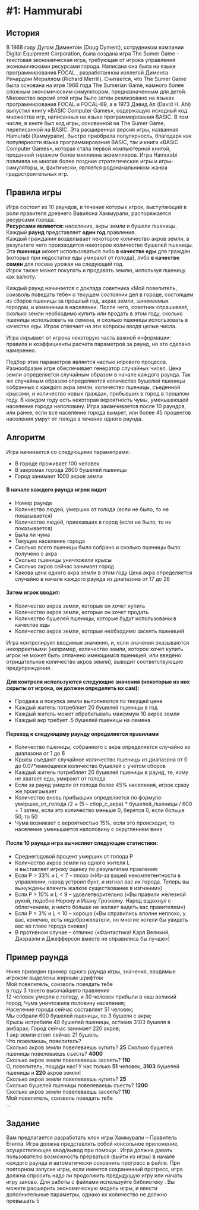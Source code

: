 # #1: Hammurabi

## История
В 1968 году Дугом Диментом (Doug Dyment), сотрудником компании Digital
Equipment Corporation, была создана игра The Sumer Game – текстовая
экономическая игра, требующая от игрока управления экономическими
ресурсами города. Написана она была на языке программирования FOCAL ,
разработанном коллегой Димента Ричардом Мериллом (Richard Merrill).
Считается, что The Sumer Game была основана на игре 1966 года The
Sumerian Game, намного более сложным экономическим симулятором,
предназначенным для детей. Множество версий этой игры было затем
реализовано на языках программирования FOCAL и FOCAL-69, а в 1973
Дэвид Ал (David H. Ahl) выпустил книгу «BASIC Computer Games», содержащую
исходный код множества игр, написанных на языке программирования
BASIC. В том числе, в книге был код игры, основанной на The Sumer Game,
переписанной на BASIC. Эта расширенная версия игры, названная Hamurabi
(Хаммурапи), быстро приобрела популярность, благодаря как
популярности языка программирования BASIC, так и книги «BASIC Computer
Games», которая стала первой компьютерной книгой, проданной тиражом
более миллиона экземпляров. Игра Hamurabi повлияла на многие более
поздние стратегические игры и игры-симуляторы, и, фактически, является
родоначальником жанра градостроительных игр.
## Правила игры
Игра состоит из 10 раундов, в течение которых игрок, выступающий в роли
правителя древнего Вавилона Хаммурапи, распоряжается ресурсами
города.   
**Ресурсами являются:** население, акры земли и бушели пшеницы.  
Каждый **раунд** представляет **один год** правления.   
Каждый гражданин возделывает некоторое количество акров земли, в результате чего
производится некоторое количество бушелей пшеницы.    
Эта **пшеница** может использоваться либо **в качестве еды** для граждан (которые при
недостатке еды умирают от голода), либо **в качестве семян** для посева
урожая на следующий год.  
Игрок также может покупать и продавать землю,
используя пшеницу как валюту.

Каждый раунд начинается с доклада советника «Мой повелитель,
соизволь поведать тебе» о текущем состоянии дел в городе, состоящем из
сборов пшеницы за прошлый год, акрах земли, занимаемых городом, и
изменении в населении. После чего, советник спрашивает, сколько земли
необходимо купить или продать в этом году, сколько пшеницы
использовать на семена, и сколько пшеницы использовать в качестве еды.
Игрок отвечает на эти вопросы вводя целые числа.

Игра скрывает от игрока некоторую часть важной информации: правила и
коэффициенты расчета параметров за раунд, но это сделано намеренно.

Подбор этих параметров является частью игрового процесса.
Разнообразие игре обеспечивает генератор случайных чисел. Цена земли
определяется случайным образом в начале каждого раунда. Так же
случайным образом определяются количество бушелей пшеницы
собранных с каждого акра земли, количество пшеницы, съеденной
крысами, и количество новых граждан, прибывших в город в прошлом году.
В каждом году есть некоторая вероятность чумы, уменьшающей
население города наполовину.
Игра заканчивается после 10 раундов, или ранее, если все население
города вымрет, или более 45 процентов населения умрут от голода в
течение одного раунда.
## Алгоритм
Игра начинается со следующими параметрами:  
- В городе проживает 100 человек  
- В закромах города 2800 бушелей пшеницы  
- Город занимает 1000 акров земли
#### В начале каждого раунда игрок видит  
- Номер раунда  
- Количество людей, умерших от голода (если не было, то не
показывается)  
- Количество людей, приехавших в город (если не было, то не
показывается)
- Была ли чума
- Текущее население города
- Сколько всего пшеницы было собрано и сколько пшеницы было
получено с акра
- Сколько пшеницы уничтожили крысы
- Сколько акров сейчас занимает город
- Какова цена одного акра земли в этом году
Цена акра определяется случайно в начале каждого раунда из диапазона
от 17 до 26  
#### Затем игрок вводит:
- Количество акров земли, которые он хочет купить
- Количество акров земли, которые он хочет продать
- Количество бушелей пшеницы, которые будут использованы в
качестве еды
- Количество акров земли, которые необходимо засеять пшеницей

Игра контролирует вводимые значения, и, если значения оказываются
некорректными (например, количество земли, которое хочет купить игрок
не может быть оплачено имеющимся пшеницей, или введено
отрицательное количество акров земли), выводит соответствующие
предупреждения.

#### Для контроля используются следующие значения (некоторые из них скрыты от игрока, он должен определить их сам):
- Продажа и покупка земли выполняются по текущей цене
- Каждый житель потребляет 20 бушелей пшеницы в год
- Каждый житель может обрабатывать максимум 10 акров земли
- Каждый акр требует .5 бушелей пшеницы на семена  

#### Переход к следующему раунду определяется правилами
- Количество пшеницы, собранного с акра определяется случайно из
диапазона от 1 до 6
- Крысы съедают случайное количество пшеницы из диапазона от 0 до
0.07*имеющееся количество бушелей с учетом сборов
- Каждый житель потребляет 20 бушелей пшеницы в раунд, те, кому не
хватает еды, умирают от голода
- Если за раунд умерли от голода более 45% населения, игрок сразу же
проигрывает
- Количество вновь прибывших определяется по формуле:
умерших_от_голода /2 + (5 – сбор_с_акра) * бушелей_пшеницы / 600 +
1
затем, если это количество меньше 0, берется 0, если больше 50, то
50
- Чума возникает с вероятностью 15%, если это происходит, то
население уменьшается наполовину с округлением вниз  
#### После 10 раунда игра вычисляет следующие статистики:  
- Среднегодовой процент умерших от голода P
- Количество акров земли на одного жителя L  
и выставляет игроку оценку по результатам правления:  
- Если P > 33% и L < 7 – плохо («Из-за вашей некомпетентности в
управлении, народ устроил бунт, и изгнал вас их города. Теперь вы
вынуждены влачить жалкое существование в изгнании»)
- Если P > 10% и L < 9 – удовлетворительно («Вы правили железной
рукой, подобно Нерону и Ивану Грозному. Народ вздохнул с
облегчением, и никто больше не желает видеть вас правителем»)
- Если P > 3% и L < 10 – хорошо («Вы справились вполне неплохо, у вас,
конечно, есть недоброжелатели, но многие хотели бы увидеть вас во
главе города снова»)
- В противном случае – отлично («Фантастика! Карл Великий,
Дизраэли и Джефферсон вместе не справились бы лучше»)
## Пример раунда  
Ниже приведен пример одного раунда игры, значения, вводимые игроком
выделены жирным шрифтом  
Мой повелитель, соизволь поведать тебе  
в году 3 твоего высочайшего правления  
12 человек умерли с голоду, и 30 человек прибыли в наш великий город;
Чума уничтожила половину населения;  
Население города сейчас составляет 51 человек;  
Мы собрали 600 бушелей пшеницы, по 3 бушеля с акра;  
Крысы истребили 48 бушелей пшеницы, оставив 3103 бушеля в амбарах;
Город сейчас занимает 220 акров;  
1 акр земли стоит сейчас 21 бушель.  
Что пожелаешь, повелитель?  
Сколько акров земли повелеваешь купить? **25**
Сколько бушелей пшеницы повелеваешь съесть? **4000**  
Сколько акров земли повелеваешь засеять? **110**  
О, повелитель, пощади нас! У нас только **51** человек, **3103** бушелей пшеницы и **220**
акров земли!  
Сколько акров земли повелеваешь купить? **25**  
Сколько бушелей пшеницы повелеваешь съесть? **1200**  
Сколько акров земли повелеваешь засеять? **110**  
Мой повелитель, соизволь поведать тебе  
...
## Задание  
Вам предлагается разработать клон игры Хаммурапи – Правитель Египта.
Игра должна представлять собой консольное приложение,
осуществляющее ввод/вывод при помощи <iostream>. Игра должна давать
пользователю возможность прерваться (выйти из игры) в начале каждого
раунда и автоматически сохранить прогресс в файле. При повторном
запуске игры, если имеется сохраненный прогресс, игра должна спросить
надо ли продолжить предыдущую игру или начать игру заново. Для работы
с файлами используйте библиотеку <fstream>.
Вы можете расширить экономическую модель игры, и ввести
дополнительные параметры, однако их количество не должно превышать
5